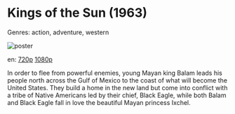 # Kings of the Sun (1963)

Genres: action, adventure, western

![poster](http://image.tmdb.org/t/p/w500/asV0EzvJkrkioBgh8znV1NQWT9D.jpg)

en:
  [720p](magnet:?xt=urn:btih:DDD29EE686C162134550CB2210FFA0940FBF0CC5&tr=udp://glotorrents.pw:6969/announce&tr=udp://tracker.opentrackr.org:1337/announce&tr=udp://torrent.gresille.org:80/announce&tr=udp://tracker.openbittorrent.com:80&tr=udp://tracker.coppersurfer.tk:6969&tr=udp://tracker.leechers-paradise.org:6969&tr=udp://p4p.arenabg.ch:1337&tr=udp://tracker.internetwarriors.net:1337)
  [1080p](magnet:?xt=urn:btih:B3139D7D24CF64B1A19D34C1A15666210361D655&tr=udp://glotorrents.pw:6969/announce&tr=udp://tracker.opentrackr.org:1337/announce&tr=udp://torrent.gresille.org:80/announce&tr=udp://tracker.openbittorrent.com:80&tr=udp://tracker.coppersurfer.tk:6969&tr=udp://tracker.leechers-paradise.org:6969&tr=udp://p4p.arenabg.ch:1337&tr=udp://tracker.internetwarriors.net:1337)
  


In order to flee from powerful enemies, young Mayan king Balam leads his people north across the Gulf of Mexico to the coast of what will become the United States. They build a home in the new land but come into conflict with a tribe of Native Americans led by their chief, Black Eagle, while both Balam and Black Eagle fall in love the beautiful Mayan princess Ixchel.